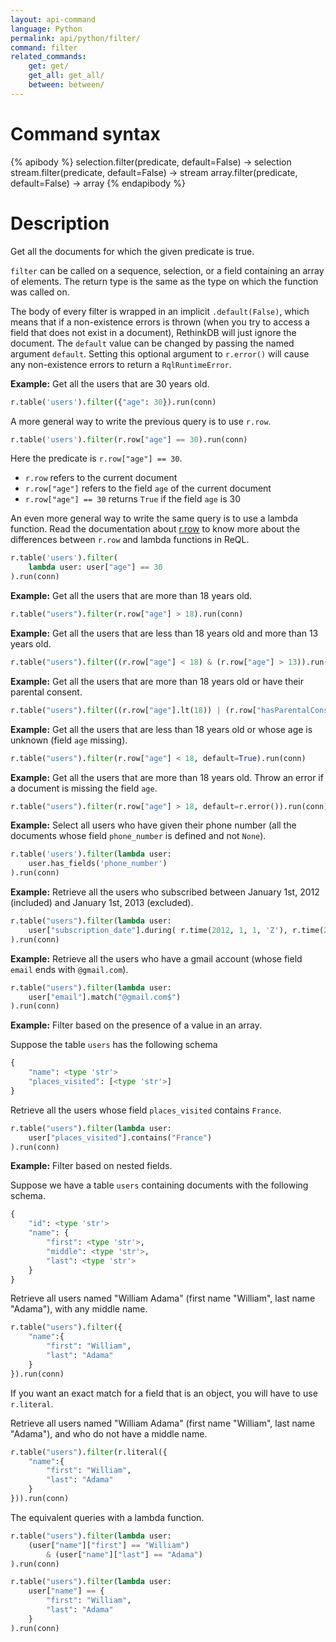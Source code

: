 ```yaml
---
layout: api-command
language: Python
permalink: api/python/filter/
command: filter
related_commands:
    get: get/
    get_all: get_all/
    between: between/
---
```


# Command syntax #

{% apibody %}
selection.filter(predicate, default=False) &rarr; selection
stream.filter(predicate, default=False) &rarr; stream
array.filter(predicate, default=False) &rarr; array
{% endapibody %}

# Description #

Get all the documents for which the given predicate is true.

`filter` can be called on a sequence, selection, or a field containing an array of
elements. The return type is the same as the type on which the function was called on.

The body of every filter is wrapped in an implicit `.default(False)`, which means that
if a non-existence errors is thrown (when you try to access a field that does not exist
in a document), RethinkDB will just ignore the document.
The `default` value can be changed by passing the named argument `default`.
Setting this optional argument to `r.error()` will cause any non-existence errors to
return a `RqlRuntimeError`.


__Example:__ Get all the users that are 30 years old.

```py
r.table('users').filter({"age": 30}).run(conn)
```

A more general way to write the previous query is to use `r.row`.

```py
r.table('users').filter(r.row["age"] == 30).run(conn)
```

Here the predicate is `r.row["age"] == 30`.

- `r.row` refers to the current document
- `r.row["age"]` refers to the field `age` of the current document
- `r.row["age"] == 30` returns `True` if the field `age` is 30


An even more general way to write the same query is to use a lambda function.
Read the documentation about [r.row](../row/) to know more about the differences
between `r.row` and lambda functions in ReQL.

```py
r.table('users').filter(
    lambda user: user["age"] == 30
).run(conn)
```


__Example:__ Get all the users that are more than 18 years old.

```py
r.table("users").filter(r.row["age"] > 18).run(conn)
```


__Example:__ Get all the users that are less than 18 years old and more than 13 years old.

```py
r.table("users").filter((r.row["age"] < 18) & (r.row["age"] > 13)).run(conn)
```


__Example:__ Get all the users that are more than 18 years old or have their parental consent.

```py
r.table("users").filter((r.row["age"].lt(18)) | (r.row["hasParentalConsent"])).run(conn)
```



__Example:__ Get all the users that are less than 18 years old or whose age is unknown
(field `age` missing).

```py
r.table("users").filter(r.row["age"] < 18, default=True).run(conn)
```

__Example:__ Get all the users that are more than 18 years old. Throw an error if a
document is missing the field `age`.

```py
r.table("users").filter(r.row["age"] > 18, default=r.error()).run(conn)
```



__Example:__ Select all users who have given their phone number (all the documents
whose field `phone_number` is defined and not `None`).

```py
r.table('users').filter(lambda user:
    user.has_fields('phone_number')
).run(conn)
```

__Example:__ Retrieve all the users who subscribed between January 1st, 2012
(included) and January 1st, 2013 (excluded).

```py
r.table("users").filter(lambda user:
    user["subscription_date"].during( r.time(2012, 1, 1, 'Z'), r.time(2013, 1, 1, 'Z') )
).run(conn)
```


__Example:__ Retrieve all the users who have a gmail account (whose field `email` ends
with `@gmail.com`).


```py
r.table("users").filter(lambda user:
    user["email"].match("@gmail.com$")
).run(conn)
```

__Example:__ Filter based on the presence of a value in an array.

Suppose the table `users` has the following schema

```py
{
    "name": <type 'str'>
    "places_visited": [<type 'str'>]
}
```

Retrieve all the users whose field `places_visited` contains `France`.

```py
r.table("users").filter(lambda user:
    user["places_visited"].contains("France")
).run(conn)
```

__Example:__ Filter based on nested fields.

Suppose we have a table `users` containing documents with the following schema.

```py
{
    "id": <type 'str'>
    "name": {
        "first": <type 'str'>,
        "middle": <type 'str'>,
        "last": <type 'str'>
    }
}
```

Retrieve all users named "William Adama" (first name "William", last name
"Adama"), with any middle name.


```py
r.table("users").filter({
    "name":{
        "first": "William",
        "last": "Adama"
    }
}).run(conn)
```

If you want an exact match for a field that is an object, you will have to use `r.literal`.

Retrieve all users named "William Adama" (first name "William", last name
"Adama"), and who do not have a middle name.

```py
r.table("users").filter(r.literal({
    "name":{
        "first": "William",
        "last": "Adama"
    }
})).run(conn)
```


The equivalent queries with a lambda function.

```py
r.table("users").filter(lambda user:
    (user["name"]["first"] == "William")
        & (user["name"]["last"] == "Adama")
).run(conn)
```

```py
r.table("users").filter(lambda user:
    user["name"] == {
        "first": "William",
        "last": "Adama"
    }
).run(conn)
```
